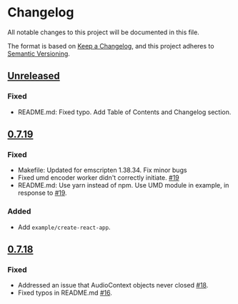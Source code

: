 # Changelog
All notable changes to this project will be documented in this file.

The format is based on [Keep a Changelog](https://keepachangelog.com/en/1.0.0/),
and this project adheres to [Semantic Versioning](https://semver.org/spec/v2.0.0.html).

## [Unreleased]
### Fixed
- README.md: Fixed typo. Add Table of Contents and Changelog section.

## [0.7.19]
### Fixed
- Makefile: Updated for emscripten 1.38.34. Fix minor bugs
- Fixed umd encoder worker didn't correctly initiate. [#19]
- README.md: Use yarn instead of npm. Use UMD module in example, in response to [#19].

### Added
- Add `example/create-react-app`.

[#19]: https://github.com/kbumsik/opus-media-recorder/issues/19

## [0.7.18]
### Fixed
- Addressed an issue that AudioContext objects never closed [#18].
- Fixed typos in README.md [#16].

[#18]: https://github.com/kbumsik/opus-media-recorder/issues/18
[#16]: https://github.com/kbumsik/opus-media-recorder/issues/16

[Unreleased]: https://github.com/kbumsik/opus-media-recorder/compare/0.7.19...HEAD
[0.7.19]: https://github.com/kbumsik/opus-media-recorder/compare/0.7.18...0.7.19
[0.7.18]: https://github.com/kbumsik/opus-media-recorder/compare/0.7.17...0.7.18
[0.7.17]: https://github.com/kbumsik/opus-media-recorder/releases/tag/0.7.17
